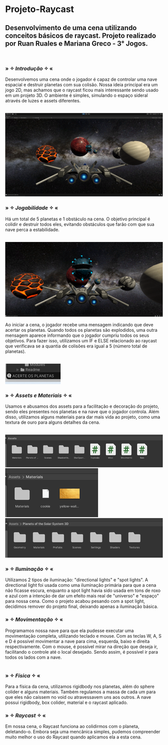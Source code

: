 # Projeto-Raycast
## Desenvolvimento de uma cena utilizando conceitos básicos de raycast. Projeto realizado por Ruan Ruales e Mariana Greco - 3° Jogos.
<br>

### » ✧ *Introdução* ✧ «
Desenvolvemos uma cena onde o jogador é capaz de controlar uma nave espacial e destruir planetas com sua colisão. Nossa ideia principal era um jogo 2D, mas achamos que o raycast ficou mais interessante sendo usado em um projeto 3D. O ambiente é simples, simulando o espaço sideral através de luzes e assets diferentes.
<br>
<br>

![ray1](https://github.com/grecosz/Projeto-Raycast/blob/main/Imagens/ray1.png?raw=true)


### » ✧ *Jogabilidade* ✧ «
Há um total de 5 planetas e 1 obstáculo na cena. O objetivo principal é colidir e destruir todos eles, evitando obstáculos que farão com que sua nave perca a estabilidade.
<br>
<br>

![obstáculo](https://github.com/grecosz/Projeto-Raycast/blob/main/Imagens/obst%C3%A1culo.png?raw=true)


Ao iniciar a cena, o jogador recebe uma mensagem indicando que deve acertar os planetas. Quando todos os planetas são explodidos, uma outra mensagem aparece informando que o jogador cumpriu todos os seus objetivos. Para fazer isso, utilizamos um IF e ELSE relacionado ao raycast que verificava se a quantia de colisões era igual a 5 (número total de planetas).
<br>
<br>

![msg](https://github.com/grecosz/Projeto-Raycast/blob/main/Imagens/msg.png?raw=true)


### » ✧ *Assets e Materiais* ✧ «
Usamos e abusamos dos assets para a facilitação e decoração do projeto, sendo eles presentes nos planetas e na nave que o jogador controla. Além disso, utilizamos alguns materiais para dar mais vida ao projeto, como uma textura de ouro para alguns detalhes da cena.
<br>
<br>

![assets](https://github.com/grecosz/Projeto-Raycast/blob/main/Imagens/assets.png?raw=true)
![materials](https://github.com/grecosz/Projeto-Raycast/blob/main/Imagens/materials.png?raw=true)
![planetas](https://github.com/grecosz/Projeto-Raycast/blob/main/Imagens/planetas.png?raw=true)

### » ✧ *Iluminação* ✧ «
Utilizamos 2 tipos de iluminação: "directional lights" e "spot lights". A directional light foi usada como uma iluminação primária para que a cena não ficasse escura, enquanto a spot light havia sido usada em tons de roxo e azul com a intenção de dar um efeito mais real de "universo" e "espaço" para nossa cena. Como o projeto acabou pesando com a spot light, decidimos remover do projeto final, deixando apenas a iluminação básica.




### » ✧ *Movimentação* ✧ «

Programamos nossa nave para que ela pudesse executar uma movimentação completa, utilizando teclado e mouse. Com as teclas W, A, S e D é possível movimentar a nave para cima, esquerda, baixo e direita respectivamente. Com o mouse, é possível mirar na direção que deseja ir, facilitando o controle até o local desejado. Sendo assim, é possível ir para todos os lados com a nave.
<br>
<br>


### » ✧ *Física* ✧ «
Para a física da cena, utilizamos rigidbody nos planetas, além do sphere colider e alguns materiais. Também regulamos a massa de cada um para que eles não caíssem no void ou atravessavem uns aos outros. A nave possui rigidbody, box colider, material e o raycast aplicado.

### » ✧ *Raycast* ✧ «
Em nossa cena, o Raycast funciona ao colidirmos com o planeta, deletando-o. Embora seja uma mencânica simples, pudemos compreender muito melhor o uso do Raycast quando aplicamos ela a esta cena.


